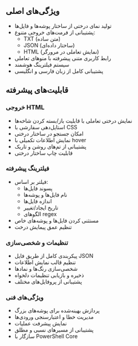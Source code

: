 

## ویژگی‌های اصلی

-   تولید نمای درختی از ساختار پوشه‌ها و فایل‌ها
-   پشتیبانی از فرمت‌های خروجی متنوع:
    -   TXT (متن ساده)
    -   JSON (ساختار داده‌ای)
    -   HTML (نمایش تعاملی در مرورگر)
-   رابط کاربری متنی پیشرفته با منوهای تعاملی
-   سیستم فیلترینگ هوشمند
-   پشتیبانی کامل از زبان فارسی و انگلیسی

## قابلیت‌های پیشرفته

### خروجی HTML

-   نمایش درختی تعاملی با قابلیت باز/بسته کردن شاخه‌ها
-   استایل‌دهی سفارشی با CSS
-   امکان جستجو در ساختار درختی
-   نمایش اطلاعات تکمیلی با hover
-   پشتیبانی از تم‌های روشن و تاریک
-   قابلیت چاپ ساختار درختی

### فیلترینگ پیشرفته

-   فیلتر بر اساس:
    -   پسوند فایل‌ها
    -   نام فایل‌ها و پوشه‌ها
    -   اندازه فایل‌ها
    -   تاریخ ایجاد/تغییر
    -   الگوهای regex
-   مستثنی کردن فایل‌ها و پوشه‌های خاص
-   تنظیم عمق پیمایش درخت

### تنظیمات و شخصی‌سازی

-   پیکربندی کامل از طریق فایل JSON
-   تنظیم قالب نمایش اطلاعات
-   شخصی‌سازی رنگ‌ها و نمادها
-   ذخیره و بازیابی تنظیمات دلخواه
-   پشتیبانی از پروفایل‌های مختلف

### ویژگی‌های فنی

-   پردازش بهینه‌شده برای پوشه‌های بزرگ
-   مدیریت خطا و اعتبارسنجی ورودی‌ها
-   نمایش پیشرفت عملیات
-   پشتیبانی از مسیرهای نسبی و مطلق
-   سازگار با PowerShell Core